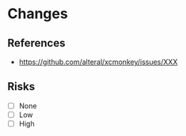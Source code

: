 # Changes

## References
- https://github.com/alteral/xcmonkey/issues/XXX

## Risks
- [ ] None
- [ ] Low
- [ ] High
